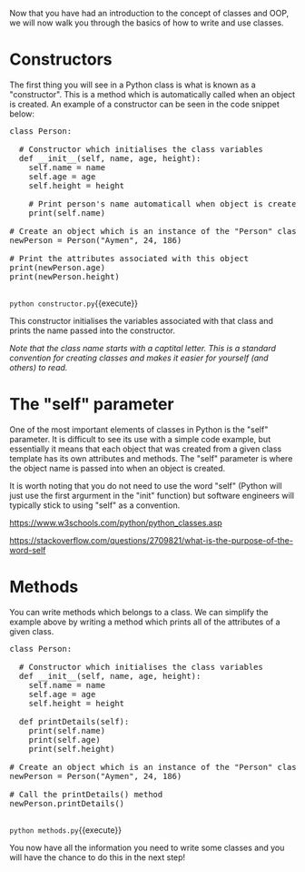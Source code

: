 Now that you have had an introduction to the concept of classes and OOP, we will now walk you through the basics of how to write and use classes.

# Constructors
The first thing you will see in a Python class is what is known as a "constructor". This is a method which is automatically called when an object is created. An example of a constructor can be seen in the code snippet below:

<pre class="file" data-filename="constructor.py" data-target="replace">
class Person:

  # Constructor which initialises the class variables
  def __init__(self, name, age, height):
    self.name = name
    self.age = age
    self.height = height
    
    # Print person's name automaticall when object is created 
    print(self.name)

# Create an object which is an instance of the "Person" class
newPerson = Person("Aymen", 24, 186)

# Print the attributes associated with this object
print(newPerson.age)
print(newPerson.height)

</pre>

`python constructor.py`{{execute}}

This constructor initialises the variables associated with that class and prints the name passed into the constructor.

_Note that the class name starts with a captital letter. This is a standard convention for creating classes and makes it easier for yourself (and others) to read._

# The "self" parameter
One of the most important elements of classes in Python is the "self" parameter. It is difficult to see its use with a simple code example, but essentially it means that each object that was created from a given class template has its own attributes and methods. The "self" parameter is where the object name is passed into when an object is created. 

It is worth noting that you do not need to use the word "self" (Python will just use the first argurment in the "init" function) but software engineers will typically stick to using "self" as a convention.

https://www.w3schools.com/python/python_classes.asp

https://stackoverflow.com/questions/2709821/what-is-the-purpose-of-the-word-self

# Methods
You can write methods which belongs to a class. We can simplify the example above by writing a method which prints all of the attributes of a given class.

<pre class="file" data-filename="methods.py" data-target="replace">
class Person:

  # Constructor which initialises the class variables
  def __init__(self, name, age, height):
    self.name = name
    self.age = age
    self.height = height
    
  def printDetails(self):
    print(self.name)
    print(self.age)
    print(self.height)

# Create an object which is an instance of the "Person" class
newPerson = Person("Aymen", 24, 186)

# Call the printDetails() method
newPerson.printDetails()

</pre>

`python methods.py`{{execute}}

You now have all the information you need to write some classes and you will have the chance to do this in the next step!

